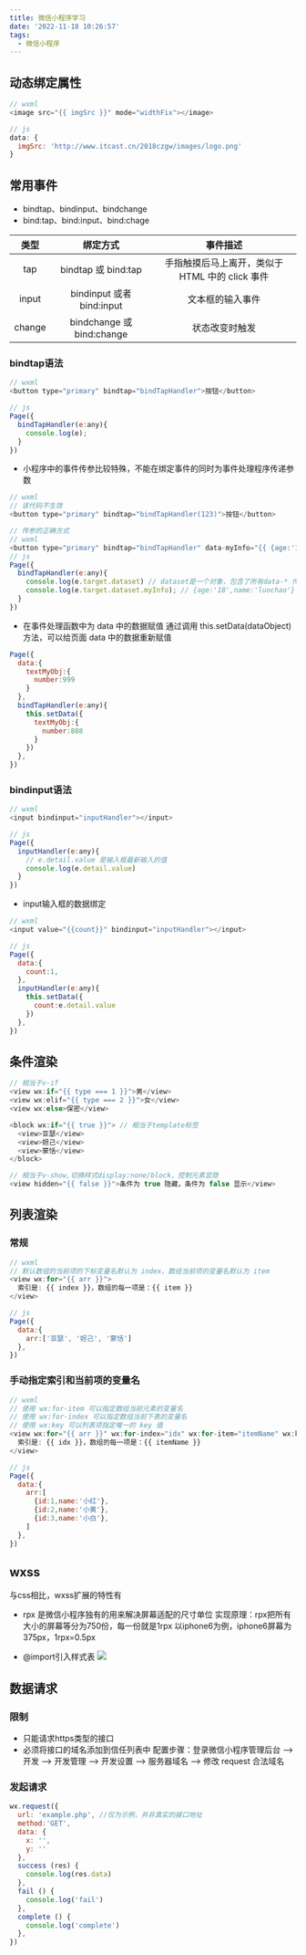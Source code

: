 ```yaml
---
title: 微信小程序学习
date: '2022-11-18 10:26:57'
tags: 
  - 微信小程序
---
```


## 动态绑定属性
```js
// wxml
<image src="{{ imgSrc }}" mode="widthFix"></image>

// js
data: {
  imgSrc: 'http://www.itcast.cn/2018czgw/images/logo.png'
}
```

## 常用事件
* bindtap、bindinput、bindchange
* bind:tap、bind:input、bind:chage

|  类型  |         绑定方式          |                    事件描述                     |
| :----: | :-----------------------: | :---------------------------------------------: |
|  tap   |    bindtap 或 bind:tap    | 手指触摸后马上离开，类似于 HTML 中的 click 事件 |
| input  | bindinput 或者 bind:input |                文本框的输入事件                 |
| change | bindchange 或 bind:change |                 状态改变时触发                  |

### bindtap语法
```js
// wxml
<button type="primary" bindtap="bindTapHandler">按钮</button>

// js
Page({
  bindTapHandler(e:any){
    console.log(e);
  }
})
```
* 小程序中的事件传参比较特殊，不能在绑定事件的同时为事件处理程序传递参数
```js
// wxml
// 该代码不生效
<button type="primary" bindtap="bindTapHandler(123)">按钮</button>

// 传参的正确方式
// wxml
<button type="primary" bindtap="bindTapHandler" data-myInfo="{{ {age:'18',name:'luochao'}  }}">按钮</button>
// js
Page({
  bindTapHandler(e:any){
    console.log(e.target.dataset) // dataset是一个对象，包含了所有data-* 传递过来的参数项
    console.log(e.target.dataset.myInfo); // {age:'18',name:'luochao'}
  }
})
```
* 在事件处理函数中为 data 中的数据赋值
通过调用 this.setData(dataObject) 方法，可以给页面 data 中的数据重新赋值
```js
Page({
  data:{
    textMyObj:{
      number:999
    }
  },
  bindTapHandler(e:any){
    this.setData({
      textMyObj:{
        number:888
      }
    })
  },
})
```
### bindinput语法
```js
// wxml
<input bindinput="inputHandler"></input>

// js
Page({
  inputHandler(e:any){
    // e.detail.value 是输入框最新输入的值
    console.log(e.detail.value)
  }
})
```
* input输入框的数据绑定
```js
// wxml
<input value="{{count}}" bindinput="inputHandler"></input>

// js
Page({
  data:{
    count:1,
  },
  inputHandler(e:any){
    this.setData({
      count:e.detail.value
    })
  },
})
```

## 条件渲染
```js
// 相当于v-if
<view wx:if="{{ type === 1 }}">男</view>
<view wx:elif="{{ type === 2 }}">女</view>
<view wx:else>保密</view>

<block wx:if="{{ true }}"> // 相当于template标签
  <view>亚瑟</view>
  <view>妲己</view>
  <view>蒙恬</view>
</block>

// 相当于v-show,切换样式display:none/block，控制元素显隐
<view hidden="{{ false }}">条件为 true 隐藏，条件为 false 显示</view>
```

## 列表渲染
### 常规
```js
// wxml
// 默认数组的当前项的下标变量名默认为 index，数组当前项的变量名默认为 item
<view wx:for="{{ arr }}">
  索引是: {{ index }}，数组的每一项是：{{ item }}
</view>

// js
Page({
  data:{
    arr:['亚瑟', '妲己', '蒙恬']
  },
})
```
### 手动指定索引和当前项的变量名
```js
// wxml
// 使用 wx:for-item 可以指定数组当前元素的变量名
// 使用 wx:for-index 可以指定数组当前下表的变量名
// 使用 wx:key 可以列表项指定唯一的 key 值
<view wx:for="{{ arr }}" wx:for-index="idx" wx:for-item="itemName" wx:key="id">
  索引是: {{ idx }}，数组的每一项是：{{ itemName }}
</view>

// js
Page({
  data:{
    arr:[
      {id:1,name:'小红'},
      {id:2,name:'小黄'},
      {id:3,name:'小白'},
    ]
  },
})
```

## wxss
与css相比，wxss扩展的特性有
* rpx
是微信小程序独有的用来解决屏幕适配的尺寸单位
实现原理：rpx把所有大小的屏幕等分为750份，每一份就是1rpx
以iphone6为例，iphone6屏幕为375px，1rpx=0.5px

* @import引入样式表
![](https://s3.uuu.ovh/imgs/2022/11/18/9d771ebebb378e83.png)

## 数据请求
### 限制
* 只能请求https类型的接口
* 必须将接口的域名添加到信任列表中
配置步骤：登录微信小程序管理后台 --> 开发 --> 开发管理 --> 开发设置 --> 服务器域名 --> 修改 request 合法域名

### 发起请求
```js
wx.request({
  url: 'example.php', //仅为示例，并非真实的接口地址
  method:'GET',
  data: {
    x: '',
    y: ''
  },
  success (res) {
    console.log(res.data)
  },
  fail () {
    console.log('fail')
  },
  complete () {
    console.log('complete')
  },
})
```